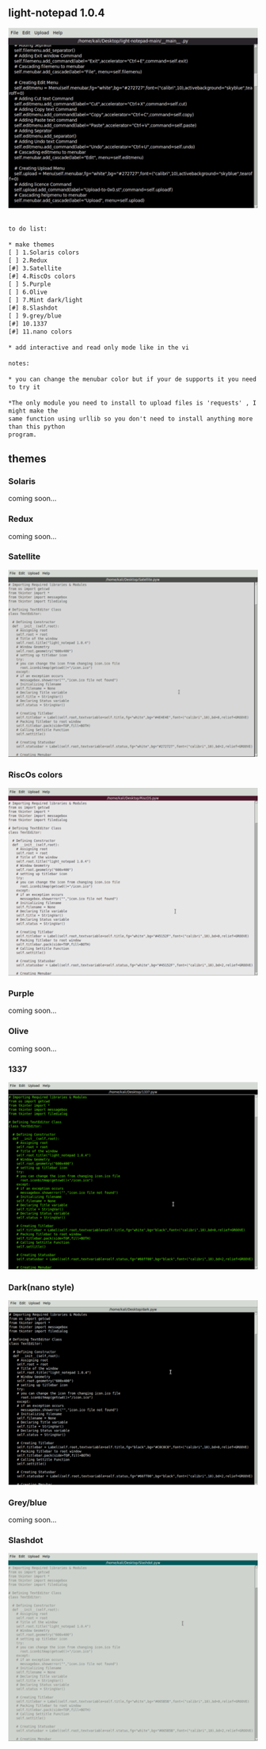 ## light-notepad 1.0.4

<img src="https://raw.githubusercontent.com/Aydeniztr/light-notepad/main/images/IMG_5635.jpg">

```

to do list:

* make themes
[ ] 1.Solaris colors
[ ] 2.Redux
[#] 3.Satellite
[#] 4.RiscOs colors
[ ] 5.Purple
[ ] 6.Olive
[ ] 7.Mint dark/light
[#] 8.Slashdot
[ ] 9.grey/blue
[#] 10.1337
[#] 11.nano colors

* add interactive and read only mode like in the vi

notes:

* you can change the menubar color but if your de supports it you need to try it

*The only module you need to install to upload files is 'requests' , I might make the
same function using urllib so you don't need to install anything more than this python
program.

```

## themes 

 ### Solaris
 
 coming soon...
 
 ### Redux
 
 coming soon...
 
 ### Satellite
 
 <img src="https://github.com/Aydeniztr/light-notepad/blob/main/images/IMG_5648.jpeg?raw=true">
 
 ### RiscOs colors
  
 <img src="https://github.com/Aydeniztr/light-notepad/blob/main/images/IMG_5645.jpeg?raw=true">
 
 ### Purple
 
 coming soon...
 
 ### Olive
 
 coming soon...
 
 ### 1337
 
  <img src="https://github.com/Aydeniztr/light-notepad/blob/main/images/IMG_5647.jpeg?raw=true">
 
 ### Dark(nano style)
 
 <img src="https://github.com/Aydeniztr/light-notepad/blob/main/images/IMG_5646.jpeg?raw=true">
 
 ### Grey/blue
 
 coming soon...
 
 ### Slashdot
 
 <img src="https://github.com/Aydeniztr/light-notepad/blob/main/images/IMG_5644.jpeg?raw=true">
